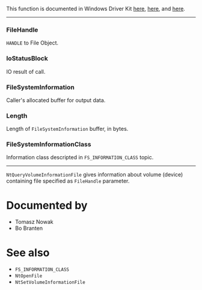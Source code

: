 This function is documented in Windows Driver Kit [here](https://learn.microsoft.com/en-us/windows-hardware/drivers/ddi/ntddk/nf-ntddk-zwqueryvolumeinformationfile), [here](https://learn.microsoft.com/en-us/windows-hardware/drivers/ddi/ntifs/nf-ntifs-ntqueryvolumeinformationfile), and [here](https://learn.microsoft.com/en-us/windows-hardware/drivers/ddi/ntifs/nf-ntifs-zwqueryvolumeinformationfile).

---

### FileHandle

`HANDLE` to File Object.

### IoStatusBlock

IO result of call.

### FileSystemInformation

Caller's allocated buffer for output data.

### Length

Length of `FileSystemInformation` buffer, in bytes.

### FileSystemInformationClass

Information class descripted in `FS_INFORMATION_CLASS` topic.

---

`NtQueryVolumeInformationFile` gives information about volume (device) containing file specified as `FileHandle` parameter.

# Documented by

* Tomasz Nowak
* Bo Branten

# See also

* `FS_INFORMATION_CLASS`
* `NtOpenFile`
* `NtSetVolumeInformationFile`
